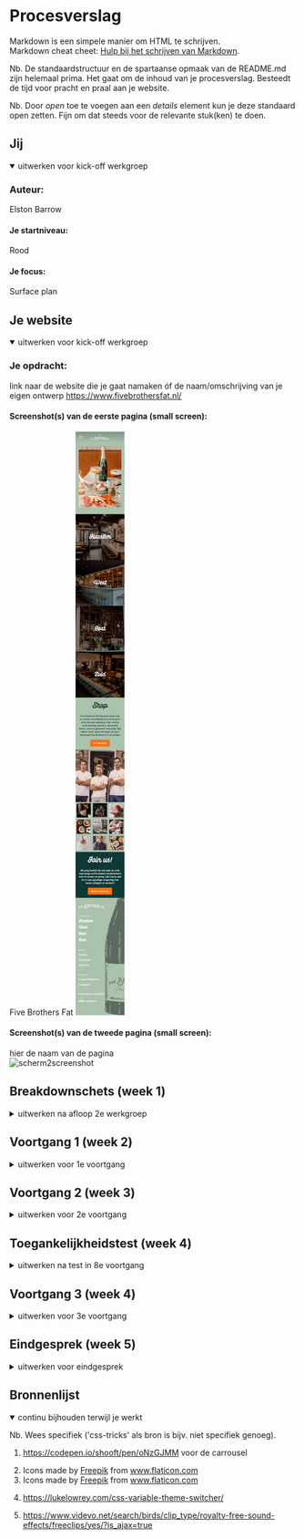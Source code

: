 # Procesverslag
Markdown is een simpele manier om HTML te schrijven.  
Markdown cheat cheet: [Hulp bij het schrijven van Markdown](https://github.com/adam-p/markdown-here/wiki/Markdown-Cheatsheet).

Nb. De standaardstructuur en de spartaanse opmaak van de README.md zijn helemaal prima. Het gaat om de inhoud van je procesverslag. Besteedt de tijd voor pracht en praal aan je website.

Nb. Door *open* toe te voegen aan een *details* element kun je deze standaard open zetten. Fijn om dat steeds voor de relevante stuk(ken) te doen.





## Jij

<details open>
<summary>uitwerken voor kick-off werkgroep</summary>

### Auteur:
Elston Barrow

#### Je startniveau:
Rood

#### Je focus:
Surface plan
 
</details>





## Je website

<details open>
<summary>uitwerken voor kick-off werkgroep</summary>

### Je opdracht:
link naar de website die je gaat namaken óf de naam/omschrijving van je eigen ontwerp
 https://www.fivebrothersfat.nl/

#### Screenshot(s) van de eerste pagina (small screen): 
Five Brothers Fat 
<img src="images/FireShot Capture 005 - Five Brothers Fat - www.fivebrothersfat.nl.png" alt="eerstescreenshot">

#### Screenshot(s) van de tweede pagina (small screen):
hier de naam van de pagina  
<img src="images/scherm2screenshot.png" alt="scherm2screenshot">
 
</details>





## Breakdownschets (week 1)

<details>
<summary>uitwerken na afloop 2e werkgroep</summary>

### de hele pagina: 
<img src="images/breakdownschets.png" width="375px" alt="breakdown van de hele pagina">

### dynamisch deel (bijv menu): 
<img src="images/breakdownmenu.png" width="375px" alt="breakdown van een dynamisch deel">

### wellicht nog een dynamisch deel (bijv filter): 
<img src="images/breakdownfilter.png" width="375px" alt="breakdown van nog een dynamisch deel">

</details>





## Voortgang 1 (week 2)

<details>
<summary>uitwerken voor 1e voortgang</summary>

### Stand van zaken
hier dit ging goed & dit was lastig (neem ook screenshots op van delen van je website en code)

Ik heb een goede start kunnen maken aan de html en een beetje css. Ook heb ik bijna alle materialen zoals images al klaarstaan.

<img src="images/week1screenshot.png" alt="week1">

<img src="images/week1screenshotcode.png" alt="week1screenshotcode">



### Agenda voor meeting
samen met je groepje opstellen

Elston : Zou wat meer willen weten over hoe je en font-family die je hebt gedownload kan toepassen op de website.



### Verslag van meeting
hier na afloop snel de uitkomsten van de meeting vastleggen

Het is verstandig dat eerst de html codes worden gemaakt voordat er aan de css word begonnen.


</details>





## Voortgang 2 (week 3)

<details>
<summary>uitwerken voor 2e voortgang</summary>

### Stand van zaken
hier dit ging goed & dit was lastig (neem ook screenshots op van delen van je website en code)

Ik heb de afbeelding in een soort carrousel kunnen stoppen. Met behulp van Sanne gaat de slides als je ze op de helft zet automatisch naar de volgende.

Ik moet nog wel kijken hoe ik die carrousel automatisch kan laten sliden.

<img src="images/week2screenshot.png" alt="week2screenshot">


### Agenda voor meeting
samen met je groepje opstellen

| student 1      | student 2          | student 3    | student 4        |
| ---            | ---                | ---          | ---              |
| dit bespreken  | en dit             | en ik dit    | en dan ik dat    |
| en dat ook nog | dit als er tijd is | nog een punt | dit wil ik zeker |
| ...            | ...                | ...          | ...              |


### Verslag van meeting
hier na afloop snel de uitkomsten van de meeting vastleggen


Student 1 vraagt zich af wanneer je het beste grid of flex kunt gebruiken.
Student 2 vraagt zich af wat de beste manier is om grid te gebruiken in een layout.
Student 3 vraagt zich af hoe de carrousel automatisch gaat kunnen lopen.

</details>





## Toegankelijkheidstest (week 4)

<details>
<summary>uitwerken na test in 8e voortgang</summary>

### Bevindingen
Lijst met je bevindingen die in de test naar voren kwamen:

1 Afbeeldingen zijn niet klikbaar.
2 Sommige zinnen worden afgekapt.
3 Er kunnen misschien wat meer feedback komen van de states.

#### Afbeeldingen
Hier korte omschrijving (met indien nodig een afbeelding)
<img src="images/bevindingen1.png" alt="bevindingen1">

De afbeeldingen bovenaan de pagina zijn niet klikbaar. 

Hier een omschrijving van hoe het opgelost kan worden (met indien nodig een afbeelding)

De afbeeldingen een link te geven of als je op de afbeelding klikt feedback geven dat het niet klikbaar is.

#### Zinnen afgekapt
Hier korte omschrijving (met indien nodig een afbeelding)

De screenreader kapt sommige zinnen af tijdens het lezen.

Hier een omschrijving van hoe het opgelost kan worden (met indien nodig een afbeelding)

Ik heb geen flauw idee hoe dit opgelost kan worden.

#### Titel volgende bevinding. 
Hier korte omschrijving (met indien nodig een afbeelding)

Hier een omschrijving van hoe het opgelost kan worden (met indien nodig een afbeelding)


#### Titel nog een bevinding. 
Hier korte omschrijving (met indien nodig een afbeelding)

Hier een omschrijving van hoe het opgelost kan worden (met indien nodig een afbeelding)

</details>





## Voortgang 3 (week 4)

<details>
<summary>uitwerken voor 3e voortgang</summary>

### Stand van zaken
hier dit ging goed & dit was lastig (neem ook screenshots op van delen van je website en code)

Ik was heel slordig aan het coderen. Er wordt daarmee bedoelt dat ik weinig comments had in mijn css en ik gebruikte onnodige button elementen. Ook had ik moeite met de menu balk, maar dat is na een lange tijd gelukkig gelukt.

Het stylen van de pagina ging wel soepel, alleen had ik soms best wat moeite met nth-of-type te gebruiken soms.

<img src="images/week4screenshot.png" alt="week4screenshot">
<img src="images/week4screenshot2.png" alt="week4screenshot2">

### Agenda voor meeting
samen met je groepje opstellen

Elston : zou graag ondersteuning willen hebben voor de javascript en wilt wat meer weten over keyframes.

### Verslag van meeting
hier na afloop snel de uitkomsten van de meeting vastleggen

Minder onnodige elementen gebruiken in de documenten en de css met comments verdelen.


</details>





## Eindgesprek (week 5)

<details>
<summary>uitwerken voor eindgesprek</summary>

### Stand van zaken
hier dit ging goed & dit was lastig (neem ook screenshots op van delen van je website en code)

### Screenshot(s)

hier screenshot(s) van je eindresultaat

</details>





## Bronnenlijst

<details open>
<summary>continu bijhouden terwijl je werkt</summary>

Nb. Wees specifiek ('css-tricks' als bron is bijv. niet specifiek genoeg).

1. https://codepen.io/shooft/pen/oNzGJMM voor de carrousel
2. <div>Icons made by <a href="https://www.freepik.com" title="Freepik">Freepik</a> from <a href="https://www.flaticon.com/" title="Flaticon">www.flaticon.com</a></div>


3. <div>Icons made by <a href="https://www.freepik.com" title="Freepik">Freepik</a> from <a href="https://www.flaticon.com/" title="Flaticon">www.flaticon.com</a></div>

4. https://lukelowrey.com/css-variable-theme-switcher/

5. https://www.videvo.net/search/birds/clip_type/royalty-free-sound-effects/freeclips/yes/?is_ajax=true

</details>
